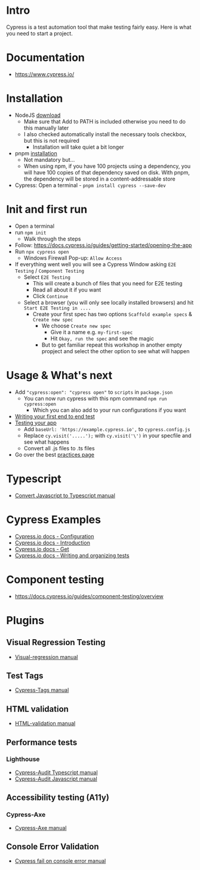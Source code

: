 # Intro

Cypress is a test automation tool that make testing fairly easy. Here is what you need to start a project.

# Documentation

* https://www.cypress.io/

# Installation

* NodeJS [download](https://nodejs.org/en#download)
    * Make sure that Add to PATH is included otherwise you need to do this manually later
    * I also checked automatically install the necessary tools checkbox, but this is not required
        * Installation will take quiet a bit longer
* pnpm [installation](https://pnpm.io/installation)
    * Not mandatory but...
    * When using npm, if you have 100 projects using a dependency, you will have 100 copies of that dependency saved on
      disk. With pnpm, the dependency will be stored in a content-addressable store
* Cypress: Open a terminal - `pnpm install cypress --save-dev`

# Init and first run

* Open a terminal
* run `npm init`
    * Walk through the steps
* Follow: https://docs.cypress.io/guides/getting-started/opening-the-app
* Run `npx cypress open`
    * Windows Firewall Pop-up: `Allow Access`
* If everything went well you will see a Cypress Window asking `E2E Testing` / `Component Testing`
    * Select `E2E Testing`
        * This will create a bunch of files that you need for E2E testing
        * Read all about it if you want
        * Click `Continue`
    * Select a browser (you will only see locally installed browsers) and hit `Start E2E Testing in ....`
        * Create your first spec has two options `Scaffold example specs` & `Create new spec`
            * We choose `Create new spec`
                * Give it a name e.g. `my-first-spec`
                * Hit `Okay, run the spec` and see the magic
            * But to get familiar repeat this workshop in another empty propject and select the other option to see what
              will happen

# Usage & What's next

* Add `"cypress:open": "cypress open"` to `scripts` in `package.json`
    * You can now run cypress with this npm command `npm run cypress:open`
        * Which you can also add to your run configurations if you want
* [Writing your first end to end test](https://docs.cypress.io/guides/end-to-end-testing/writing-your-first-end-to-end-test)
* [Testing your app](https://docs.cypress.io/guides/end-to-end-testing/testing-your-app)
    * Add `baseUrl: 'https://example.cypress.io',` to `cypress.config.js`
    * Replace `cy.visit('.....');` with `cy.visit('\')` in your specfile and see what happens
    * Convert all .js files to .ts files
* Go over the best [practices page](https://docs.cypress.io/guides/references/best-practices)

# Typescript

* [Convert Javascript to Typescript manual](Cypress_Typescript_empty_framework/Typescript.md)

# Cypress Examples

* [Cypress.io docs - Configuration](https://docs.cypress.io/guides/references/configuration)
* [Cypress.io docs - Introduction](https://docs.cypress.io/guides/core-concepts/introduction-To-Cypress)
* [Cypress.io docs - Get](https://docs.cypress.io/api/commands/get)
* [Cypress.io docs - Writing and organizing tests](https://docs.cypress.io/guides/core-concepts/writing-and-organizing-tests)

# Component testing

* https://docs.cypress.io/guides/component-testing/overview

# Plugins

## Visual Regression Testing

* [Visual-regression manual](Cypress_Typescript_Visual_Regression/Visual-regression.md)

## Test Tags

* [Cypress-Tags manual](Cypress_Typescript_Tags/Tags.md)

## HTML validation

* [HTML-validation manual](Cypress_Typescript_HTML_validation/HTML-validation.md)

## Performance tests

### Lighthouse

* [Cypress-Audit Typescript manual](Cypress_Typescript_Lighthouse/Lighthouse.md)
* [Cypress-Audit Javascript manual](Cypress_Javascript_Lighthouse/Lighthouse.md)

## Accessibility testing (A11y)

### Cypress-Axe

* [Cypress-Axe manual](Cypress_Typescript_Axe/Cypress-Axe.md)

## Console Error Validation

* [Cypress fail on console error manual](Cypress_Typescript_Fail_On_Console_Error/Cypress_Fail_On_Console_Error.md)